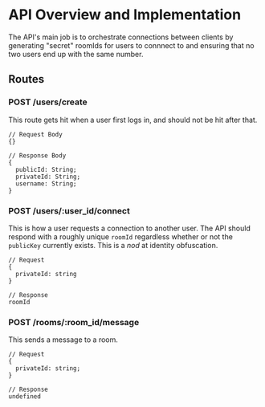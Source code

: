 # API Overview and Implementation

The API's main job is to orchestrate connections between clients by generating "secret" roomIds for users to connnect to and ensuring that no two users end up with the same number.

## Routes

### POST /users/create

This route gets hit when a user first logs in, and should not be hit after that.

```
// Request Body
{}

// Response Body
{
  publicId: String;
  privateId: String;
  username: String;
}
```

### POST /users/:user_id/connect

This is how a user requests a connection to another user. The API should respond with a roughly unique `roomId` regardless whether or not the `publicKey` currently exists. This is a _nod_ at identity obfuscation.

```
// Request
{
  privateId: string
}

// Response
roomId
```

### POST /rooms/:room_id/message

This sends a message to a room.

```
// Request
{
  privateId: string;
}

// Response
undefined
```
